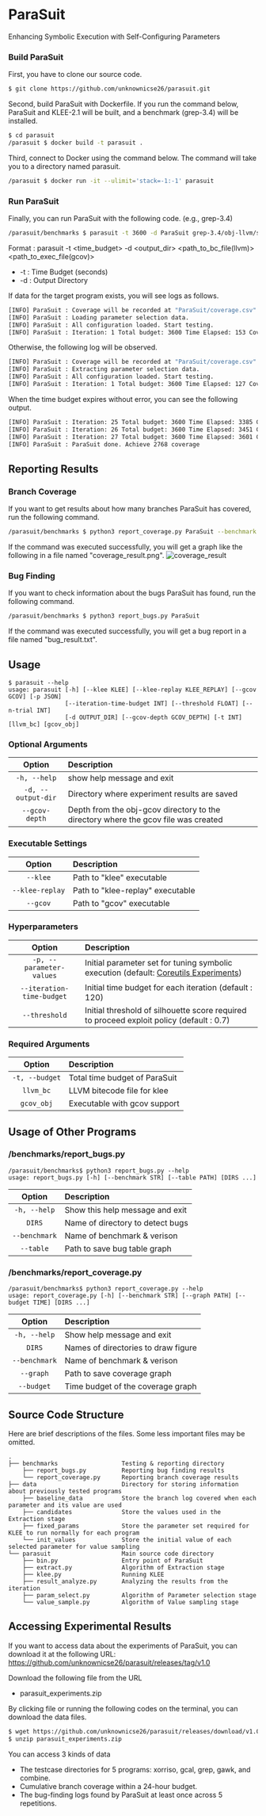 # ParaSuit

Enhancing Symbolic Execution with Self-Configuring Parameters


### Build ParaSuit
First, you have to clone our source code. 
```bash
$ git clone https://github.com/unknownicse26/parasuit.git
```

Second, build ParaSuit with Dockerfile. If you run the command below, ParaSuit and KLEE-2.1 will be built, and a benchmark (grep-3.4) will be installed.
```bash
$ cd parasuit
/parasuit $ docker build -t parasuit .
```

Third, connect to Docker using the command below. The command will take you to a directory named parasuit.
```bash
/parasuit $ docker run -it --ulimit='stack=-1:-1' parasuit
```

### Run ParaSuit
Finally, you can run ParaSuit with the following code. (e.g., grep-3.4)
```bash
/parasuit/benchmarks $ parasuit -t 3600 -d ParaSuit grep-3.4/obj-llvm/src/grep.bc grep-3.4/obj-gcov/src/grep
```
Format : parasuit -t <time_budget> -d <output_dir> <path_to_bc_file(llvm)> <path_to_exec_file(gcov)>
+ -t : Time Budget (seconds)
+ -d : Output Directory

If data for the target program exists, you will see logs as follows.
```bash
[INFO] ParaSuit : Coverage will be recorded at "ParaSuit/coverage.csv" at every iteration.
[INFO] ParaSuit : Loading parameter selection data.
[INFO] ParaSuit : All configuration loaded. Start testing.
[INFO] ParaSuit : Iteration: 1 Total budget: 3600 Time Elapsed: 153 Coverage: 1698 Iteration Coverage: 1698
```

Otherwise, the following log will be observed.
```bash
[INFO] ParaSuit : Coverage will be recorded at "ParaSuit/coverage.csv" at every iteration.
[INFO] ParaSuit : Extracting parameter selection data.
[INFO] ParaSuit : All configuration loaded. Start testing.
[INFO] ParaSuit : Iteration: 1 Total budget: 3600 Time Elapsed: 127 Coverage: 978 Iteration Coverage: 978
```

When the time budget expires without error, you can see the following output.
```bash
[INFO] ParaSuit : Iteration: 25 Total budget: 3600 Time Elapsed: 3385 Coverage: 2596 Iteration Coverage: 1272
[INFO] ParaSuit : Iteration: 26 Total budget: 3600 Time Elapsed: 3451 Coverage: 2604 Iteration Coverage: 1610
[INFO] ParaSuit : Iteration: 27 Total budget: 3600 Time Elapsed: 3601 Coverage: 2768 Iteration Coverage: 1842
[INFO] ParaSuit : ParaSuit done. Achieve 2768 coverage
```


## Reporting Results
### Branch Coverage
If you want to get results about how many branches ParaSuit has covered, run the following command.
```bash
/parasuit/benchmarks $ python3 report_coverage.py ParaSuit --benchmark grep-3.4
```

If the command was executed successfully, you will get a graph like the following in a file named "coverage_result.png".
![coverage_result](https://github.com/user-attachments/assets/b6ae9b8d-8122-44cf-b5fd-b8de30b5d4c4)


### Bug Finding
If you want to check information about the bugs ParaSuit has found, run the following command.
```bash
/parasuit/benchmarks $ python3 report_bugs.py ParaSuit
```

If the command was executed successfully, you will get a bug report in a file named "bug_result.txt".


## Usage
```
$ parasuit --help
usage: parasuit [-h] [--klee KLEE] [--klee-replay KLEE_REPLAY] [--gcov GCOV] [-p JSON]
                [--iteration-time-budget INT] [--threshold FLOAT] [--n-trial INT] 
                [-d OUTPUT_DIR] [--gcov-depth GCOV_DEPTH] [-t INT] [llvm_bc] [gcov_obj]
```


### Optional Arguments
| Option | Description |
|:------:|:------------|
| `-h, --help` | show help message and exit |
| `-d, --output-dir` | Directory where experiment results are saved |
| `--gcov-depth` | Depth from the obj-gcov directory to the directory where the gcov file was created |


### Executable Settings
| Option | Description |
|:------:|:------------|
| `--klee` | Path to "klee" executable |
| `--klee-replay` | Path to "klee-replay" executable |
| `--gcov` | Path to "gcov" executable |


### Hyperparameters
| Option | Description |
|:------:|:------------|
| `-p, --parameter-values` | Initial parameter set for tuning symbolic execution (default: [Coreutils Experiments](https://klee-se.org/docs/coreutils-experiments/)) |
| `--iteration-time-budget` | Initial time budget for each iteration (default : 120) |
| `--threshold` | Initial threshold of silhouette score required to proceed exploit policy (default : 0.7) |


### Required Arguments
| Option | Description |
|:------:|:------------|
| `-t, --budget` | Total time budget of ParaSuit |
| `llvm_bc` | LLVM bitecode file for klee |
| `gcov_obj` | Executable with gcov support |


## Usage of Other Programs
### /benchmarks/report_bugs.py
```
/parasuit/benchmarks$ python3 report_bugs.py --help
usage: report_bugs.py [-h] [--benchmark STR] [--table PATH] [DIRS ...]
```
| Option | Description |
|:------:|:------------|
| `-h, --help`  | Show this help message and exit |
| `DIRS`        | Name of directory to detect bugs |
| `--benchmark` | Name of benchmark & verison |
| `--table`     | Path to save bug table graph |


### /benchmarks/report_coverage.py
```
/parasuit/benchmarks$ python3 report_coverage.py --help
usage: report_coverage.py [-h] [--benchmark STR] [--graph PATH] [--budget TIME] [DIRS ...]
```
| Option | Description |
|:------:|:------------|
| `-h, --help`  | Show help message and exit |
| `DIRS`        | Names of directories to draw figure |
| `--benchmark` | Name of benchmark & verison |
| `--graph`     | Path to save coverage graph |
| `--budget`    | Time budget of the coverage graph |



## Source Code Structure
Here are brief descriptions of the files. Some less important files may be omitted.
```
.
├── benchmarks                  Testing & reporting directory
    ├── report_bugs.py          Reporting bug finding results
    └── report_coverage.py      Reporting branch coverage results
├── data                        Directory for storing information about previously tested programs
    ├── baseline_data           Store the branch log covered when each parameter and its value are used
    ├── candidates              Store the values used in the Extraction stage
    ├── fixed_params            Store the parameter set required for KLEE to run normally for each program
    └── init_values             Store the initial value of each selected parameter for value sampling
└── parasuit                    Main source code directory
    ├── bin.py                  Entry point of ParaSuit
    ├── extract.py              Algorithm of Extraction stage
    ├── klee.py                 Running KLEE
    ├── result_analyze.py       Analyzing the results from the iteration
    ├── param_select.py         Algorithm of Parameter selection stage
    └── value_sample.py         Algorithm of Value sampling stage
```



## Accessing Experimental Results 
If you want to access data about the experiments of ParaSuit, you can download it at the following URL: 
https://github.com/unknownicse26/parasuit/releases/tag/v1.0

Download the following file from the URL
+ parasuit_experiments.zip

By clicking file or running the following codes on the terminal, you can download the data files.

```bash
$ wget https://github.com/unknownicse26/parasuit/releases/download/v1.0/parasuit_experiments.zip
$ unzip parasuit_experiments.zip
```

You can access 3 kinds of data
+ The testcase directories for 5 programs: xorriso, gcal, grep, gawk, and combine.
+ Cumulative branch coverage within a 24-hour budget.
+ The bug-finding logs found by ParaSuit at least once across 5 repetitions.
